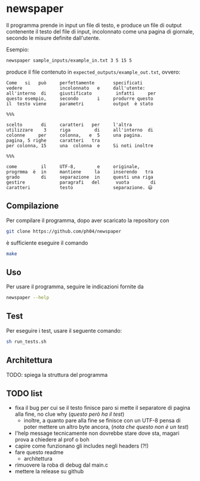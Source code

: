 # newspaper

Il programma prende in input un file di testo, e produce un file di output contenente il testo del file di input, incolonnato come una pagina di giornale, secondo le misure definite dall'utente.

Esempio:

```sh
newspaper sample_inputs/example_in.txt 3 5 15 5
```

produce il file contenuto in `expected_outputs/example_out.txt`, ovvero:

```text
Come   si   può     perfettamente       specificati    
vedere              incolonnato   e     dall'utente:   
all'interno  di     giustificato         infatti     per
questo esempio,     secondo       i     produrre questo
il  testo viene     parametri           output  è stato

%%%

scelto       di     caratteri   per     l'altra        
utilizzare    3     riga         di     all'interno  di
colonne     per     colonna,   e  5     una pagina.    
pagina, 5 righe     caratteri   tra                    
per colonna, 15     una  colonna  e     Si noti inoltre

%%%

come         il     UTF-8,        e     originale,     
progrmma  è  in     mantiene     la     inserendo   tra
grado        di     separazione  in     questi una riga
gestire             paragrafi   del      vuota        di
caratteri           testo               separazione. 😃
```

## Compilazione

Per compilare il programma, dopo aver scaricato la repository con

```sh
git clone https://github.com/ph04/newspaper
```

è sufficiente eseguire il comando

```sh
make
```

## Uso

Per usare il programma, seguire le indicazioni fornite da

```sh
newspaper --help
```

## Test

Per eseguire i test, usare il seguente comando:

```sh
sh run_tests.sh
```

## Architettura

TODO: spiega la struttura del programma

## TODO list

- fixa il bug per cui se il testo finisce paro si mette il separatore di pagina alla fine, no clue why (*questo però ha il test*)
  - inoltre, a quanto pare alla fine se finisce con un UTF-8 pensa di poter mettere un altro byte ancora, (*nota che questo non è un test*)
- l'help message tecnicamente non dovrebbe stare dove sta, magari prova a chiedere al prof o boh
- capire come funzionano gli includes negli headers (?!)
- fare questo readme
  - architettura
- rimuovere la roba di debug dal main.c
- mettere la release su github
